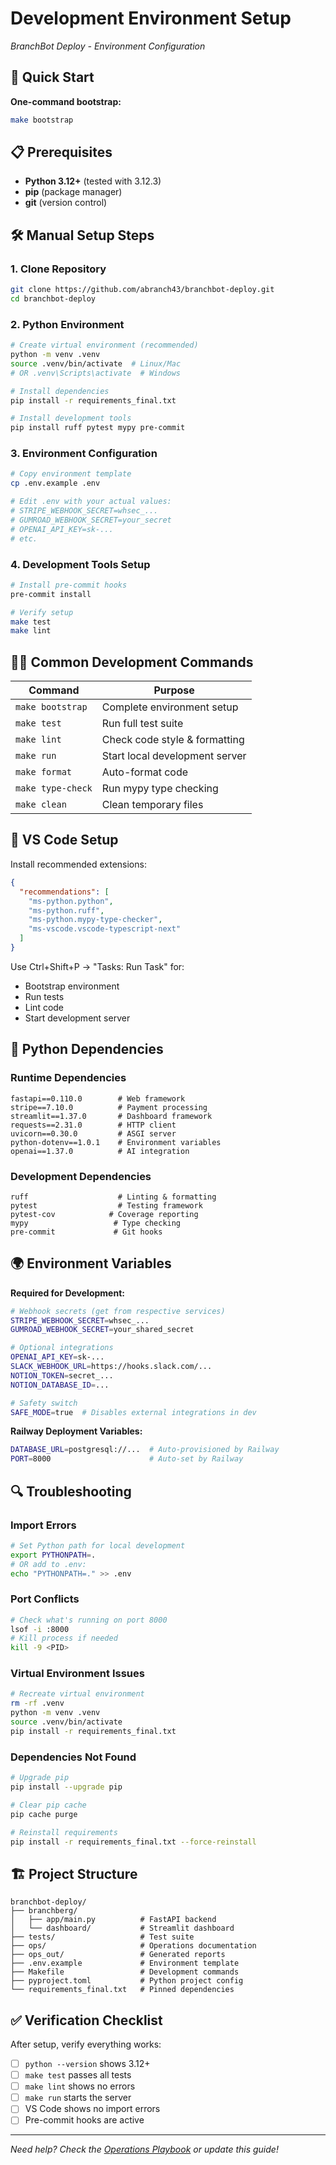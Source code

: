 # Development Environment Setup
*BranchBot Deploy - Environment Configuration*

## 🚀 Quick Start

**One-command bootstrap:**
```bash
make bootstrap
```

## 📋 Prerequisites

- **Python 3.12+** (tested with 3.12.3)
- **pip** (package manager)
- **git** (version control)

## 🛠️ Manual Setup Steps

### 1. Clone Repository
```bash
git clone https://github.com/abranch43/branchbot-deploy.git
cd branchbot-deploy
```

### 2. Python Environment
```bash
# Create virtual environment (recommended)
python -m venv .venv
source .venv/bin/activate  # Linux/Mac
# OR .venv\Scripts\activate  # Windows

# Install dependencies
pip install -r requirements_final.txt

# Install development tools
pip install ruff pytest mypy pre-commit
```

### 3. Environment Configuration
```bash
# Copy environment template
cp .env.example .env

# Edit .env with your actual values:
# STRIPE_WEBHOOK_SECRET=whsec_...
# GUMROAD_WEBHOOK_SECRET=your_secret
# OPENAI_API_KEY=sk-...
# etc.
```

### 4. Development Tools Setup
```bash
# Install pre-commit hooks
pre-commit install

# Verify setup
make test
make lint
```

## 🏃‍♂️ Common Development Commands

| Command | Purpose |
|---------|---------|
| `make bootstrap` | Complete environment setup |
| `make test` | Run full test suite |
| `make lint` | Check code style & formatting |
| `make run` | Start local development server |
| `make format` | Auto-format code |
| `make type-check` | Run mypy type checking |
| `make clean` | Clean temporary files |

## 🔧 VS Code Setup

Install recommended extensions:
```json
{
  "recommendations": [
    "ms-python.python",
    "ms-python.ruff",
    "ms-python.mypy-type-checker",
    "ms-vscode.vscode-typescript-next"
  ]
}
```

Use Ctrl+Shift+P → "Tasks: Run Task" for:
- Bootstrap environment
- Run tests
- Lint code
- Start development server

## 🐍 Python Dependencies

### Runtime Dependencies
```
fastapi==0.110.0        # Web framework
stripe==7.10.0          # Payment processing
streamlit==1.37.0       # Dashboard framework
requests==2.31.0        # HTTP client
uvicorn==0.30.0         # ASGI server
python-dotenv==1.0.1    # Environment variables
openai==1.37.0          # AI integration
```

### Development Dependencies
```
ruff                    # Linting & formatting
pytest                  # Testing framework
pytest-cov            # Coverage reporting
mypy                   # Type checking
pre-commit             # Git hooks
```

## 🌍 Environment Variables

**Required for Development:**
```bash
# Webhook secrets (get from respective services)
STRIPE_WEBHOOK_SECRET=whsec_...
GUMROAD_WEBHOOK_SECRET=your_shared_secret

# Optional integrations
OPENAI_API_KEY=sk-...
SLACK_WEBHOOK_URL=https://hooks.slack.com/...
NOTION_TOKEN=secret_...
NOTION_DATABASE_ID=...

# Safety switch
SAFE_MODE=true  # Disables external integrations in dev
```

**Railway Deployment Variables:**
```bash
DATABASE_URL=postgresql://...  # Auto-provisioned by Railway
PORT=8000                      # Auto-set by Railway
```

## 🔍 Troubleshooting

### Import Errors
```bash
# Set Python path for local development
export PYTHONPATH=.
# OR add to .env:
echo "PYTHONPATH=." >> .env
```

### Port Conflicts
```bash
# Check what's running on port 8000
lsof -i :8000
# Kill process if needed
kill -9 <PID>
```

### Virtual Environment Issues
```bash
# Recreate virtual environment
rm -rf .venv
python -m venv .venv
source .venv/bin/activate
pip install -r requirements_final.txt
```

### Dependencies Not Found
```bash
# Upgrade pip
pip install --upgrade pip

# Clear pip cache
pip cache purge

# Reinstall requirements
pip install -r requirements_final.txt --force-reinstall
```

## 🏗️ Project Structure

```
branchbot-deploy/
├── branchberg/
│   ├── app/main.py          # FastAPI backend
│   └── dashboard/           # Streamlit dashboard
├── tests/                   # Test suite
├── ops/                     # Operations documentation
├── ops_out/                 # Generated reports
├── .env.example             # Environment template
├── Makefile                 # Development commands
├── pyproject.toml           # Python project config
└── requirements_final.txt   # Pinned dependencies
```

## ✅ Verification Checklist

After setup, verify everything works:

- [ ] `python --version` shows 3.12+
- [ ] `make test` passes all tests
- [ ] `make lint` shows no errors
- [ ] `make run` starts the server
- [ ] VS Code shows no import errors
- [ ] Pre-commit hooks are active

---
*Need help? Check the [Operations Playbook](./PLAYBOOK.md) or update this guide!*